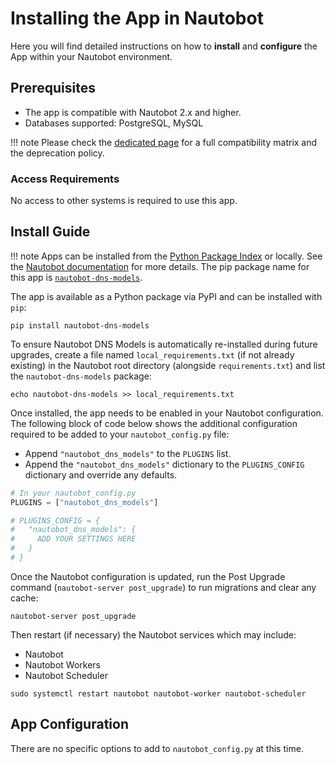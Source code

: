 # Installing the App in Nautobot

Here you will find detailed instructions on how to **install** and **configure** the App within your Nautobot environment.

## Prerequisites

- The app is compatible with Nautobot 2.x and higher.
- Databases supported: PostgreSQL, MySQL

!!! note
    Please check the [dedicated page](compatibility_matrix.md) for a full compatibility matrix and the deprecation policy.

### Access Requirements

No access to other systems is required to use this app.

## Install Guide

!!! note
    Apps can be installed from the [Python Package Index](https://pypi.org/) or locally. See the [Nautobot documentation](https://docs.nautobot.com/projects/core/en/stable/user-guide/administration/installation/app-install/) for more details. The pip package name for this app is [`nautobot-dns-models`](https://pypi.org/project/nautobot-dns-models/).

The app is available as a Python package via PyPI and can be installed with `pip`:

```shell
pip install nautobot-dns-models
```

To ensure Nautobot DNS Models is automatically re-installed during future upgrades, create a file named `local_requirements.txt` (if not already existing) in the Nautobot root directory (alongside `requirements.txt`) and list the `nautobot-dns-models` package:

```shell
echo nautobot-dns-models >> local_requirements.txt
```

Once installed, the app needs to be enabled in your Nautobot configuration. The following block of code below shows the additional configuration required to be added to your `nautobot_config.py` file:

- Append `"nautobot_dns_models"` to the `PLUGINS` list.
- Append the `"nautobot_dns_models"` dictionary to the `PLUGINS_CONFIG` dictionary and override any defaults.

```python
# In your nautobot_config.py
PLUGINS = ["nautobot_dns_models"]

# PLUGINS_CONFIG = {
#   "nautobot_dns_models": {
#     ADD YOUR SETTINGS HERE
#   }
# }
```

Once the Nautobot configuration is updated, run the Post Upgrade command (`nautobot-server post_upgrade`) to run migrations and clear any cache:

```shell
nautobot-server post_upgrade
```

Then restart (if necessary) the Nautobot services which may include:

- Nautobot
- Nautobot Workers
- Nautobot Scheduler

```shell
sudo systemctl restart nautobot nautobot-worker nautobot-scheduler
```

## App Configuration

There are no specific options to add to `nautobot_config.py` at this time.
